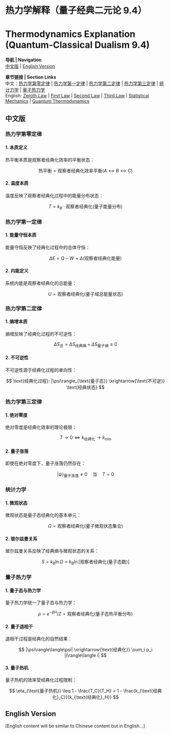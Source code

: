 # 热力学解释（量子经典二元论 9.4）
# Thermodynamics Explanation (Quantum-Classical Dualism 9.4)

**导航 | Navigation**  
[中文版](#中文版) | [English Version](#english-version)  

**章节链接 | Section Links**  
中文：[热力学第零定律](#热力学第零定律) | [热力学第一定律](#热力学第一定律) | [热力学第二定律](#热力学第二定律) | [热力学第三定律](#热力学第三定律) | [统计力学](#统计力学) | [量子热力学](#量子热力学)  
English: [Zeroth Law](#zeroth-law) | [First Law](#first-law) | [Second Law](#second-law) | [Third Law](#third-law) | [Statistical Mechanics](#statistical-mechanics) | [Quantum Thermodynamics](#quantum-thermodynamics)

## 中文版

### 热力学第零定律

#### 1. 本质定义

热平衡本质是观察者经典化效率的平衡状态：

$$
\text{热平衡} = \text{观察者经典化效率平衡}(A \leftrightarrow B \leftrightarrow C)
$$

#### 2. 温度本质

温度反映了观察者经典化过程中的能量分布状态：

$$
T = k_B \cdot \text{观察者经典化}(\text{量子能量分布})
$$

### 热力学第一定律

#### 1. 能量守恒本质

能量守恒反映了经典化过程中的总体守恒：

$$
\Delta E = Q - W = \Delta(\text{观察者经典化能量})
$$

#### 2. 内能定义

系统内能是观察者经典化的总能量：

$$
U = \text{观察者经典化}(\text{量子域总能量状态})
$$

### 热力学第二定律

#### 1. 熵增本质

熵增反映了经典化过程的不可逆性：

$$
\Delta S_{\text{总}} = \Delta S_{\text{经典熵}} + \Delta S_{\text{量子熵}} \geq 0
$$

#### 2. 不可逆性

不可逆性源于经典化过程的单向性：

$$
\text{经典化过程}: |\psi\rangle_{\text{量子态}} \xrightarrow{\text{不可逆}} \text{经典状态}
$$

### 热力学第三定律

#### 1. 绝对零度

绝对零度是经典化效率的理论极限：

$$
T \rightarrow 0 \Leftrightarrow k_{\text{经典化}} \rightarrow k_{\text{min}}
$$

#### 2. 量子涨落

即使在绝对零度下，量子涨落仍然存在：

$$
|\psi\rangle_{\text{量子涨落}} \neq 0 \quad \text{当} \quad T = 0
$$

### 统计力学

#### 1. 微观状态

微观状态是量子态经典化的基本单元：

$$
\Omega = \text{观察者经典化}(\text{量子微观状态集合})
$$

#### 2. 玻尔兹曼关系

玻尔兹曼关系反映了经典熵与微观状态的关系：

$$
S = k_B \ln \Omega = k_B \ln[\text{观察者经典化}(\text{量子态数})]
$$

### 量子热力学

#### 1. 量子态与热力学

量子热力学统一了量子态与热力学：

$$
\rho = e^{-\beta H}/Z = \text{观察者经典化}(\text{量子态热平衡分布})
$$

#### 2. 量子退相干

退相干过程是经典化的自然结果：

$$
|\psi\rangle\langle\psi| \xrightarrow{\text{经典化}} \sum_i p_i |i\rangle\langle i|
$$

#### 3. 量子热机

量子热机的效率受经典化过程限制：

$$
\eta_{\text{量子热机}} \leq 1 - \frac{T_C}{T_H} = 1 - \frac{k_{\text{经典化}_C}}{k_{\text{经典化}_H}}
$$

## English Version

[English content will be similar to Chinese content but in English...] 